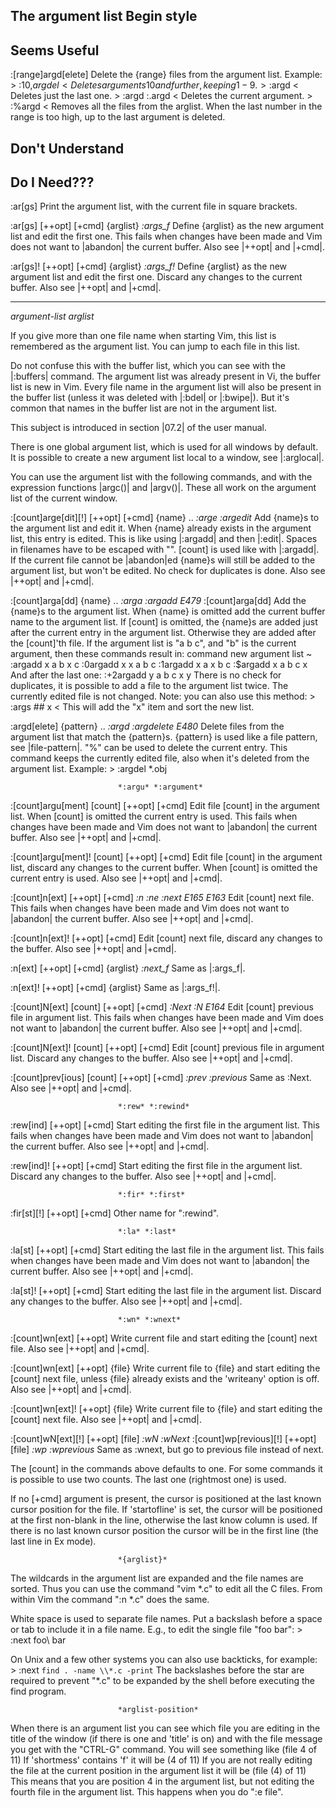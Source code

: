 ## The argument list Begin style

## Seems Useful

:[range]argd[elete]	Delete the {range} files from the argument list.
			Example: >
				:10,$argdel
<			Deletes arguments 10 and further, keeping 1-9. >
				:$argd
<			Deletes just the last one. >
				:argd
				:.argd
<			Deletes the current argument. >
				:%argd
<			Removes all the files from the arglist.
			When the last number in the range is too high, up to
			the last argument is deleted.

## Don't Understand

## Do I Need???

:ar[gs]			Print the argument list, with the current file in
			square brackets.

:ar[gs] [++opt] [+cmd] {arglist}			*:args_f*
			Define {arglist} as the new argument list and edit
			the first one.  This fails when changes have been made
			and Vim does not want to |abandon| the current buffer.
			Also see |++opt| and |+cmd|.

:ar[gs]! [++opt] [+cmd] {arglist}			*:args_f!*
			Define {arglist} as the new argument list and edit
			the first one.  Discard any changes to the current
			buffer.
			Also see |++opt| and |+cmd|.

---

*argument-list* *arglist*

If you give more than one file name when starting Vim, this list is remembered
as the argument list.  You can jump to each file in this list.

Do not confuse this with the buffer list, which you can see with the
|:buffers| command.  The argument list was already present in Vi, the buffer
list is new in Vim.  Every file name in the argument list will also be present
in the buffer list (unless it was deleted with |:bdel| or |:bwipe|).  But it's
common that names in the buffer list are not in the argument list.

This subject is introduced in section |07.2| of the user manual.

There is one global argument list, which is used for all windows by default.
It is possible to create a new argument list local to a window, see
|:arglocal|.

You can use the argument list with the following commands, and with the
expression functions |argc()| and |argv()|.  These all work on the argument
list of the current window.

:[count]arge[dit][!] [++opt] [+cmd] {name} ..		*:arge* *:argedit*
			Add {name}s to the argument list and edit it.
			When {name} already exists in the argument list, this
			entry is edited.
			This is like using |:argadd| and then |:edit|.
			Spaces in filenames have to be escaped with "\".
			[count] is used like with |:argadd|.
			If the current file cannot be |abandon|ed {name}s will
			still be added to the argument list, but won't be
			edited. No check for duplicates is done.
			Also see |++opt| and |+cmd|.

:[count]arga[dd] {name} ..			*:arga* *:argadd* *E479*
:[count]arga[dd]
			Add the {name}s to the argument list.  When {name} is
			omitted add the current buffer name to the argument
			list.
			If [count] is omitted, the {name}s are added just
			after the current entry in the argument list.
			Otherwise they are added after the [count]'th file.
			If the argument list is "a b c", and "b" is the
			current argument, then these commands result in:
				command		new argument list ~
				:argadd x	a b x c
				:0argadd x	x a b c
				:1argadd x	a x b c
				:$argadd x	a b c x
			And after the last one:
				:+2argadd y	a b c x y
			There is no check for duplicates, it is possible to
			add a file to the argument list twice.
			The currently edited file is not changed.
			Note: you can also use this method: >
				:args ## x
<			This will add the "x" item and sort the new list.

:argd[elete] {pattern} ..			*:argd* *:argdelete* *E480*
			Delete files from the argument list that match the
			{pattern}s.  {pattern} is used like a file pattern,
			see |file-pattern|.  "%" can be used to delete the
			current entry.
			This command keeps the currently edited file, also
			when it's deleted from the argument list.
			Example: >
				:argdel *.obj

							*:argu* *:argument*
:[count]argu[ment] [count] [++opt] [+cmd]
			Edit file [count] in the argument list.  When [count]
			is omitted the current entry is used.  This fails
			when changes have been made and Vim does not want to
			|abandon| the current buffer.
			Also see |++opt| and |+cmd|.

:[count]argu[ment]! [count] [++opt] [+cmd]
			Edit file [count] in the argument list, discard any
			changes to the current buffer.  When [count] is
			omitted the current entry is used.
			Also see |++opt| and |+cmd|.

:[count]n[ext] [++opt] [+cmd]			*:n* *:ne* *:next* *E165* *E163*
			Edit [count] next file.  This fails when changes have
			been made and Vim does not want to |abandon| the
			current buffer.  Also see |++opt| and |+cmd|.

:[count]n[ext]! [++opt] [+cmd]
			Edit [count] next file, discard any changes to the
			buffer.  Also see |++opt| and |+cmd|.

:n[ext] [++opt] [+cmd] {arglist}			*:next_f*
			Same as |:args_f|.

:n[ext]! [++opt] [+cmd] {arglist}
			Same as |:args_f!|.

:[count]N[ext] [count] [++opt] [+cmd]			*:Next* *:N* *E164*
			Edit [count] previous file in argument list.  This
			fails when changes have been made and Vim does not
			want to |abandon| the current buffer.
			Also see |++opt| and |+cmd|.

:[count]N[ext]! [count] [++opt] [+cmd]
			Edit [count] previous file in argument list.  Discard
			any changes to the buffer.  Also see |++opt| and
			|+cmd|.

:[count]prev[ious] [count] [++opt] [+cmd]		*:prev* *:previous*
			Same as :Next.  Also see |++opt| and |+cmd|.

							*:rew* *:rewind*
:rew[ind] [++opt] [+cmd]
			Start editing the first file in the argument list.
			This fails when changes have been made and Vim does
			not want to |abandon| the current buffer.
			Also see |++opt| and |+cmd|.

:rew[ind]! [++opt] [+cmd]
			Start editing the first file in the argument list.
			Discard any changes to the buffer.  Also see |++opt|
			and |+cmd|.

							*:fir* *:first*
:fir[st][!] [++opt] [+cmd]
			Other name for ":rewind".

							*:la* *:last*
:la[st] [++opt] [+cmd]
			Start editing the last file in the argument list.
			This fails when changes have been made and Vim does
			not want to |abandon| the current buffer.
			Also see |++opt| and |+cmd|.

:la[st]! [++opt] [+cmd]
			Start editing the last file in the argument list.
			Discard any changes to the buffer.  Also see |++opt|
			and |+cmd|.

							*:wn* *:wnext*
:[count]wn[ext] [++opt]
			Write current file and start editing the [count]
			next file.  Also see |++opt| and |+cmd|.

:[count]wn[ext] [++opt] {file}
			Write current file to {file} and start editing the
			[count] next file, unless {file} already exists and
			the 'writeany' option is off.  Also see |++opt| and
			|+cmd|.

:[count]wn[ext]! [++opt] {file}
			Write current file to {file} and start editing the
			[count] next file.  Also see |++opt| and |+cmd|.

:[count]wN[ext][!] [++opt] [file]		*:wN* *:wNext*
:[count]wp[revious][!] [++opt] [file]		*:wp* *:wprevious*
			Same as :wnext, but go to previous file instead of
			next.

The [count] in the commands above defaults to one.  For some commands it is
possible to use two counts.  The last one (rightmost one) is used.

If no [+cmd] argument is present, the cursor is positioned at the last known
cursor position for the file.  If 'startofline' is set, the cursor will be
positioned at the first non-blank in the line, otherwise the last know column
is used.  If there is no last known cursor position the cursor will be in the
first line (the last line in Ex mode).

							*{arglist}*
The wildcards in the argument list are expanded and the file names are sorted.
Thus you can use the command "vim *.c" to edit all the C files.  From within
Vim the command ":n *.c" does the same.

White space is used to separate file names.  Put a backslash before a space or
tab to include it in a file name.  E.g., to edit the single file "foo bar": >
	:next foo\ bar

On Unix and a few other systems you can also use backticks, for example: >
	:next `find . -name \\*.c -print`
The backslashes before the star are required to prevent "*.c" to be expanded
by the shell before executing the find program.

							*arglist-position*
When there is an argument list you can see which file you are editing in the
title of the window (if there is one and 'title' is on) and with the file
message you get with the "CTRL-G" command.  You will see something like
	(file 4 of 11)
If 'shortmess' contains 'f' it will be
	(4 of 11)
If you are not really editing the file at the current position in the argument
list it will be
	(file (4) of 11)
This means that you are position 4 in the argument list, but not editing the
fourth file in the argument list.  This happens when you do ":e file".

